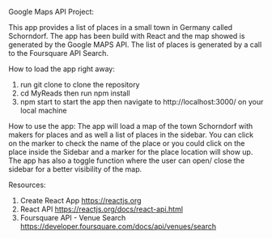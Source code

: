 Google Maps API Project:

This app provides a list of places in a small town in Germany called Schorndorf. The app has been build with React and the map showed is generated by the Google MAPS API.
The list of places is generated by a call to the Foursquare API Search.


How to load the app right away:
1. run git clone to clone the repository
2. cd MyReads then run npm install
3. npm start to start the app then navigate to http://localhost:3000/ on your local machine


How to use the app:
The app will load a map of the town Schorndorf with makers for places and as well a list of places in the sidebar. You can click on the marker to check the name of the place or you could click on the place inside the Sidebar and a marker for the place location will show up.
The app has also a toggle function where the user can open/ close the sidebar for a better visibility of the map.


Resources:
1. Create React App
https://reactjs.org
2. React API
https://reactjs.org/docs/react-api.html
3. Foursquare API - Venue Search
https://developer.foursquare.com/docs/api/venues/search
